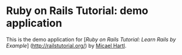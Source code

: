 # Ruby on Rails Tutorial: demo application 
This is the demo application for 
[*Ruby on Rails Tutorial: Learn Rails by Example*] (http://railstutorial.org/) by [Micael Hartl](http://micaelhartl.com/).